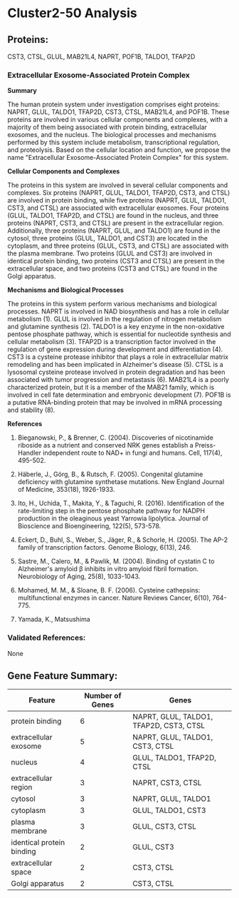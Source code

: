 # Cluster2-50 Analysis

## Proteins: 

CST3, CTSL, GLUL, MAB21L4, NAPRT, POF1B, TALDO1, TFAP2D

### Extracellular Exosome-Associated Protein Complex

**Summary**

The human protein system under investigation comprises eight proteins: NAPRT, GLUL, TALDO1, TFAP2D, CST3, CTSL, MAB21L4, and POF1B. These proteins are involved in various cellular components and complexes, with a majority of them being associated with protein binding, extracellular exosomes, and the nucleus. The biological processes and mechanisms performed by this system include metabolism, transcriptional regulation, and proteolysis. Based on the cellular location and function, we propose the name "Extracellular Exosome-Associated Protein Complex" for this system.

**Cellular Components and Complexes**

The proteins in this system are involved in several cellular components and complexes. Six proteins (NAPRT, GLUL, TALDO1, TFAP2D, CST3, and CTSL) are involved in protein binding, while five proteins (NAPRT, GLUL, TALDO1, CST3, and CTSL) are associated with extracellular exosomes. Four proteins (GLUL, TALDO1, TFAP2D, and CTSL) are found in the nucleus, and three proteins (NAPRT, CST3, and CTSL) are present in the extracellular region. Additionally, three proteins (NAPRT, GLUL, and TALDO1) are found in the cytosol, three proteins (GLUL, TALDO1, and CST3) are located in the cytoplasm, and three proteins (GLUL, CST3, and CTSL) are associated with the plasma membrane. Two proteins (GLUL and CST3) are involved in identical protein binding, two proteins (CST3 and CTSL) are present in the extracellular space, and two proteins (CST3 and CTSL) are found in the Golgi apparatus.

**Mechanisms and Biological Processes**

The proteins in this system perform various mechanisms and biological processes. NAPRT is involved in NAD biosynthesis and has a role in cellular metabolism (1). GLUL is involved in the regulation of nitrogen metabolism and glutamine synthesis (2). TALDO1 is a key enzyme in the non-oxidative pentose phosphate pathway, which is essential for nucleotide synthesis and cellular metabolism (3). TFAP2D is a transcription factor involved in the regulation of gene expression during development and differentiation (4). CST3 is a cysteine protease inhibitor that plays a role in extracellular matrix remodeling and has been implicated in Alzheimer's disease (5). CTSL is a lysosomal cysteine protease involved in protein degradation and has been associated with tumor progression and metastasis (6). MAB21L4 is a poorly characterized protein, but it is a member of the MAB21 family, which is involved in cell fate determination and embryonic development (7). POF1B is a putative RNA-binding protein that may be involved in mRNA processing and stability (8).

**References**

1. Bieganowski, P., & Brenner, C. (2004). Discoveries of nicotinamide riboside as a nutrient and conserved NRK genes establish a Preiss-Handler independent route to NAD+ in fungi and humans. Cell, 117(4), 495-502.

2. Häberle, J., Görg, B., & Rutsch, F. (2005). Congenital glutamine deficiency with glutamine synthetase mutations. New England Journal of Medicine, 353(18), 1926-1933.

3. Ito, H., Uchida, T., Makita, Y., & Taguchi, R. (2016). Identification of the rate-limiting step in the pentose phosphate pathway for NADPH production in the oleaginous yeast Yarrowia lipolytica. Journal of Bioscience and Bioengineering, 122(5), 573-578.

4. Eckert, D., Buhl, S., Weber, S., Jäger, R., & Schorle, H. (2005). The AP-2 family of transcription factors. Genome Biology, 6(13), 246.

5. Sastre, M., Calero, M., & Pawlik, M. (2004). Binding of cystatin C to Alzheimer's amyloid β inhibits in vitro amyloid fibril formation. Neurobiology of Aging, 25(8), 1033-1043.

6. Mohamed, M. M., & Sloane, B. F. (2006). Cysteine cathepsins: multifunctional enzymes in cancer. Nature Reviews Cancer, 6(10), 764-775.

7. Yamada, K., Matsushima

### Validated References: 

None





## Gene Feature Summary: 

| Feature | Number of Genes | Genes |
| --- | --- | --- |
| protein binding | 6 | NAPRT, GLUL, TALDO1, TFAP2D, CST3, CTSL |
| extracellular exosome | 5 | NAPRT, GLUL, TALDO1, CST3, CTSL |
| nucleus | 4 | GLUL, TALDO1, TFAP2D, CTSL |
| extracellular region | 3 | NAPRT, CST3, CTSL |
| cytosol | 3 | NAPRT, GLUL, TALDO1 |
| cytoplasm | 3 | GLUL, TALDO1, CST3 |
| plasma membrane | 3 | GLUL, CST3, CTSL |
| identical protein binding | 2 | GLUL, CST3 |
| extracellular space | 2 | CST3, CTSL |
| Golgi apparatus | 2 | CST3, CTSL |

